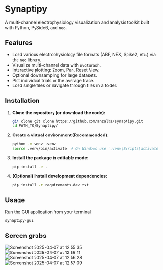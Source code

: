 # Synaptipy

A multi-channel electrophysiology visualization and analysis toolkit built with Python, PySide6, and `neo`.

## Features

*   Load various electrophysiology file formats (ABF, NEX, Spike2, etc.) via the `neo` library.
*   Visualize multi-channel data with `pyqtgraph`.
*   Interactive plotting: Zoom, Pan, Reset View.
*   Optional downsampling for large datasets.
*   Plot individual trials or the average trace.
*   Load single files or navigate through files in a folder.

## Installation

1.  **Clone the repository (or download the code):**
    ```bash
    git clone git clone https://github.com/anzalks/synaptipy.git
    cd PATH_TO/Synaptipy/
    ```
2.  **Create a virtual environment (Recommended):**
    ```bash
    python -m venv .venv
    source .venv/bin/activate  # On Windows use `.venv\Scripts\activate`
    ```
3.  **Install the package in editable mode:**
    ```bash
    pip install -e .
    ```
4.  **(Optional) Install development dependencies:**
    ```bash
    pip install -r requirements-dev.txt
    ```

## Usage

Run the GUI application from your terminal:

```bash
synaptipy-gui
```

## Screen grabs
![Screenshot 2025-04-07 at 12 55 35](https://github.com/user-attachments/assets/4c379633-59b2-4f8b-aa5f-db0ea24eed91)
![Screenshot 2025-04-07 at 12 56 11](https://github.com/user-attachments/assets/a1c35c20-f697-4a17-b1ea-62282b184c1d)
![Screenshot 2025-04-07 at 12 56 28](https://github.com/user-attachments/assets/1ff65828-8d09-4992-b7a7-b4fda0e8cdbc)
![Screenshot 2025-04-07 at 12 57 09](https://github.com/user-attachments/assets/03bf9064-e745-4913-a08d-39bb72d4d94e)
